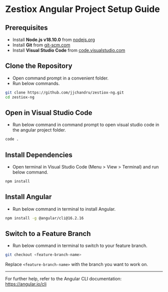 # Zestiox Angular Project Setup Guide

## Prerequisites
- Install **Node.js v18.10.0** from [nodejs.org](https://nodejs.org/download/release/v18.10.0/)
- Install **Git** from [git-scm.com](https://git-scm.com/downloads)
- Install **Visual Studio Code** from [code.visualstudio.com](https://code.visualstudio.com/)

## Clone the Repository
 - Open command prompt in a convenient folder.
 - Run below commands.
```sh
git clone https://github.com/jjchandru/zestiox-ng.git
cd zestiox-ng
```

## Open in Visual Studio Code
 - Run below command in command prompt to open visual studio code in the angular project folder.
```sh
code .
```

## Install Dependencies
- Open terminal in Visual Studio Code (Menu > View > Terminal) and run below command.
```sh
npm install
```

## Install Angular
- Run below command in terminal to install Angular.
```sh
npm install -g @angular/cli@16.2.16
```

## Switch to a Feature Branch
 - Run below command in terminal to switch to your feature branch.
```sh
git checkout <feature-branch-name>
```
Replace `<feature-branch-name>` with the branch you want to work on.

---

For further help, refer to the Angular CLI documentation: https://angular.io/cli
